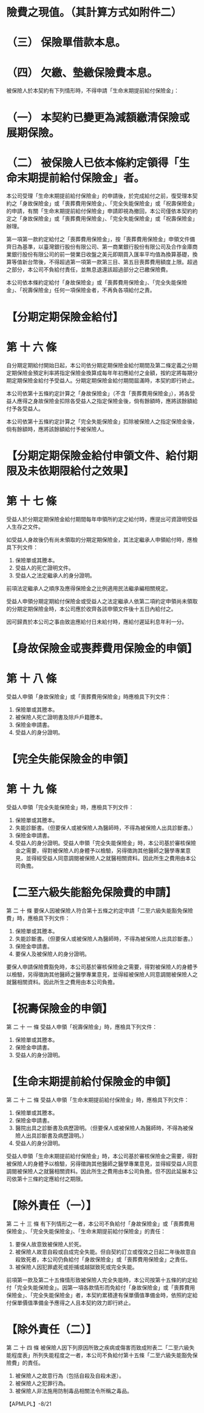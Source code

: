 # 險費之現值。（其計算方式如附件二）

# （三） 保險單借款本息。

# （四） 欠繳、墊繳保險費本息。

被保險人於本契約有下列情形時，不得申請「生命末期提前給付保險金」：

# （一） 本契約已變更為減額繳清保險或展期保險。

# （二） 被保險人已依本條約定領得「生命末期提前給付保險金」者。

本公司受理「生命末期提前給付保險金」的申請後，於完成給付之前，復受理本契約之「身故保險金」或「喪葬費用保險金」、「完全失能保險金」或「祝壽保險金」的申請，有關「生命末期提前給付保險金」申請即視為撤回，本公司僅依本契約約定之「身故保險金」或「喪葬費用保險金」、「完全失能保險金」或「祝壽保險金」辦理。

第一項第一款約定給付之「喪葬費用保險金」，按「喪葬費用保險金」申領文件備齊日為基準，以臺灣銀行股份有限公司、第一商業銀行股份有限公司及合作金庫商業銀行股份有限公司的前一營業日收盤之美元即期買入匯率平均值為換算基礎，換算等值新台幣後，不得超過第一項第一款第三目、第五目喪葬費用額度上限。超過之部分，本公司不負給付責任，並無息退還該超過部分之已繳保險費。

本公司依本條約定給付「身故保險金」或「喪葬費用保險金」、「完全失能保險金」、「祝壽保險金」任何一項保險金者，不再負各項給付之責。

# 【分期定期保險金給付】

# 第 十 六 條

自分期定期給付開始日起，本公司依分期定期保險金給付期間及第二條定義之分期定期保險金預定利率將指定保險金換算成每年年初應給付之金額，按約定將每期分期定期保險金給付予受益人。分期定期保險金給付期間屆滿時，本契約即行終止。

本公司依第十五條約定計算之「身故保險金」（不含「喪葬費用保險金」），將各受益人應得之身故保險金扣除各受益人之指定保險金後，倘有餘額時，應將該餘額給付予各受益人。

本公司依第十五條約定計算之「完全失能保險金」扣除被保險人之指定保險金後，倘有餘額時，應將該餘額給付予被保險人。

# 【分期定期保險金給付申領文件、給付期限及未依期限給付之效果】

# 第 十 七 條

受益人於分期定期保險金給付期間每年申領所約定之給付時，應提出可資證明受益人生存之文件。

如受益人身故後仍有尚未領取的分期定期保險金，其法定繼承人申領給付時，應檢具下列文件：

1. 保險單或其謄本。
2. 受益人的死亡證明文件。
3. 受益人之法定繼承人的身分證明。

前項法定繼承人之順序及應得保險金之比例適用民法繼承編相關規定。

受益人申領分期定期給付保險金或受益人之法定繼承人依第二項約定申領尚未領取的分期定期保險金時，本公司應於收齊各該申領文件後十五日內給付之。

因可歸責於本公司之事由致逾應給付日未給付時，應給付遲延利息年利一分。

# 【身故保險金或喪葬費用保險金的申領】

# 第 十 八 條

受益人申領「身故保險金」或「喪葬費用保險金」時應檢具下列文件：

1. 保險單或其謄本。
2. 被保險人死亡證明書及除戶戶籍謄本。
3. 保險金申請書。
4. 受益人的身分證明。

# 【完全失能保險金的申領】

# 第 十 九 條

受益人申領「完全失能保險金」時，應檢具下列文件：

1. 保險單或其謄本。
2. 失能診斷書。（但要保人或被保險人為醫師時，不得為被保險人出具診斷書。）
3. 保險金申請書。
4. 受益人的身分證明。受益人申領「完全失能保險金」時，本公司基於審核保險金之需要，得對被保險人的身體予以檢驗，另得徵詢其他醫師之醫學專業意見，並得經受益人同意調閱被保險人之就醫相關資料。因此所生之費用由本公司負擔。

# 【二至六級失能豁免保險費的申請】

第 二 十 條 要保人因被保險人符合第十五條之約定申請「二至六級失能豁免保險費」時，應檢具下列文件：

1. 保險單或其謄本。
2. 失能診斷書。（但要保人或被保險人為醫師時，不得為被保險人出具診斷書。）
3. 保險金申請書。
4. 要保人及被保險人的身分證明。

要保人申請保險費豁免時，本公司基於審核保險金之需要，得對被保險人的身體予以檢驗，另得徵詢其他醫師之醫學專業意見，並得經被保險人同意調閱被保險人之就醫相關資料。因此所生之費用由本公司負擔。

# 【祝壽保險金的申領】

第 二 十 一 條 受益人申領「祝壽保險金」時，應檢具下列文件：

1. 保險單或其謄本。
2. 保險金申請書。
3. 受益人的身分證明。

# 【生命末期提前給付保險金的申領】

第 二 十 二 條 受益人申領「生命末期提前給付保險金」時，應檢具下列文件：

1. 保險單或其謄本。
2. 保險金申請書。
3. 醫院出具之診斷書及病歷證明。（但要保人或被保險人為醫師時，不得為被保險人出具診斷書及病歷證明。）
4. 受益人的身分證明。

受益人申領「生命末期提前給付保險金」時，本公司基於審核保險金之需要，得對被保險人的身體予以檢驗，另得徵詢其他醫師之醫學專業意見，並得經受益人同意調閱被保險人之就醫相關資料。因此所生之費用由本公司負擔。但不因此延展本公司依第十三條約定應給付之期限。

# 【除外責任（一）】

第 二 十 三 條 有下列情形之一者，本公司不負給付「身故保險金」或「喪葬費用保險金」、「完全失能保險金」、「生命末期提前給付保險金」的責任：

1. 要保人故意致被保險人於死。
2. 被保險人故意自殺或自成完全失能。但自契約訂立或復效之日起二年後故意自殺致死者，本公司仍負給付「身故保險金」或「喪葬費用保險金」之責任。
3. 被保險人因犯罪處死或拒捕或越獄致死或完全失能。

前項第一款及第二十五條情形致被保險人完全失能時，本公司按第十五條的約定給付「完全失能保險金」。因第一項各款情形而免給付「身故保險金」或「喪葬費用保險金」、「完全失能保險金」者，本契約累積達有保單價值準備金時，依照約定給付保單價值準備金予應得之人且本契約效力即行終止。

# 【除外責任（二）】

第 二 十 四 條 被保險人因下列原因所致之疾病或傷害而致成附表二「二至六級失能程度表」所列失能程度之一者，本公司不負給付第十五條「二至六級失能豁免保險費」的責任。

1. 被保險人之故意行為（包括自殺及自殺未遂）。
2. 被保險人之犯罪行為。
3. 被保險人非法施用防制毒品相關法令所稱之毒品。

【APMLPL】-8/21